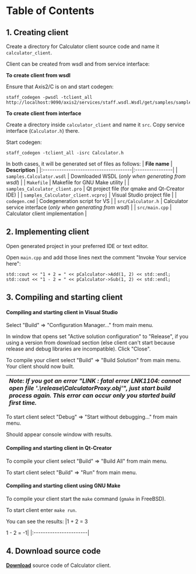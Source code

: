 <h1>Table of Contents</h1>


## 1. Creating client ##

Create a directory for Calculator client source code and name it `calculator_client`.

Client can be created from wsdl and from service interface:

**To create client from wsdl**

Ensure that Axis2/C is on and start codegen:
```
staff_codegen -pwsdl -tclient_all http://localhost:9090/axis2/services/staff.wsdl.Wsdl/get/samples/samples.Calculator.wsdl
```


**To create client from interface**

Create a directory inside `calculator_client` and name it `src`. Copy service interface (`Calculator.h`) there.

Start codegen:
```
staff_codegen -tclient_all -isrc Calculator.h
```


In both cases, it will be generated set of files as follows:
| **File name**                         | **Description** |
|:--------------------------------------|:----------------|
| `samples.Calculator.wsdl`             | Downloaded WSDL (_only when generating from wsdl_) |
| `Makefile`                            | Makefile for GNU Make utility |
| `samples_Calculator_client.pro`       | Qt project file (for qmake and Qt-Creator IDE) |
| `samples_Calculator_client.vcproj`    | Visual Studio project file |
| `codegen.cmd`                         | Codegeneration script for VS |
| `src/Calculator.h`                    | Calculator service interface (_only when generating from wsdl_) |
| `src/main.cpp`                        | Calculator client implementation |


## 2. Implementing client ##

Open generated project in your preferred IDE or text editor.

Open `main.cpp` and add those lines next the comment "Invoke Your service here":
```
std::cout << "1 + 2 = " << pCalculator->Add(1, 2) << std::endl;
std::cout << "1 - 2 = " << pCalculator->Sub(1, 2) << std::endl;
```


## 3. Compiling and starting client ##


#### Compiling and starting client in Visual Studio ####

Select "Build" => "Configuration Manager..." from main menu.

In window that opens set "Active solution configuration" to "Release", if you using a version from download section (else client can't start because release and debug libraries are incompatible). Click "Close".

To compile your client select "Build" => "Build Solution" from main menu. Your client should now built.

| _**Note**: If you got an error "LINK : fatal error LNK1104: cannot open file '.\release\CalculatorProxy.obj'", just start build process again. This error can occur only you started build first time._ |
|:--------------------------------------------------------------------------------------------------------------------------------------------------------------------------------------------------------|

To start client select "Debug" => "Start without debugging..." from main menu.

Should appear console window with results.


#### Compiling and starting client in Qt-Creator ####

To compile your client select "Build" => "Build All" from main menu.

To start client select "Build" => "Run" from main menu.


#### Compiling and starting client using GNU Make ####

To compile your client start the `make` command (`gmake` in FreeBSD).

To start client enter `make run`.

You can see the results:
|1 + 2 = 3<p />1 - 2 = -1|
|:-----------------------|


## 4. Download source code ##

**[Download](http://staff.googlecode.com/files/samples.calculator_client.7z)** source code of Calculator client.
